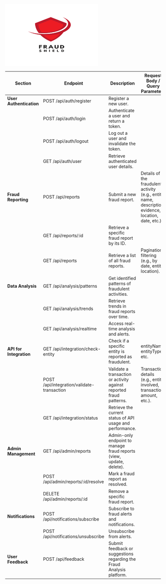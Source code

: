 <img src="./Fraud.svg" alt="FraudShield" width="300" height="200">

| **Section**            | **Endpoint**                              | **Description**                                                                                       | **Request Body / Query Parameters**                                                                 |
|------------------------|-------------------------------------------|-------------------------------------------------------------------------------------------------------|-----------------------------------------------------------------------------------------------------|
| **User Authentication**| POST /api/auth/register                   | Register a new user.                                                                                  |                                                                                                     |
|                        | POST /api/auth/login                      | Authenticate a user and return a token.                                                               |                                                                                                     |
|                        | POST /api/auth/logout                     | Log out a user and invalidate the token.                                                              |                                                                                                     |
|                        | GET /api/auth/user                        | Retrieve authenticated user details.                                                                  |                                                                                                     |
| **Fraud Reporting**    | POST /api/reports                         | Submit a new fraud report.                                                                            | Details of the fraudulent activity (e.g., entity name, description, evidence, location, date, etc.).|
|                        | GET /api/reports/:id                      | Retrieve a specific fraud report by its ID.                                                           |                                                                                                     |
|                        | GET /api/reports                          | Retrieve a list of all fraud reports.                                                                 | Pagination, filtering (e.g., by date, entity, location).                                            |
| **Data Analysis**      | GET /api/analysis/patterns                | Get identified patterns of fraudulent activities.                                                     |                                                                                                     |
|                        | GET /api/analysis/trends                  | Retrieve trends in fraud reports over time.                                                           |                                                                                                     |
|                        | GET /api/analysis/realtime                | Access real-time analysis and alerts.                                                                 |                                                                                                     |
| **API for Integration**| GET /api/integration/check-entity         | Check if a specific entity is reported as fraudulent.                                                 | entityName, entityType, etc.                                                                        |
|                        | POST /api/integration/validate-transaction| Validate a transaction or activity against reported fraud patterns.                                   | Transaction details (e.g., entity involved, transaction amount, etc.).                               |
|                        | GET /api/integration/status               | Retrieve the current status of API usage and performance.                                             |                                                                                                     |
| **Admin Management**   | GET /api/admin/reports                    | Admin-only endpoint to manage fraud reports (view, update, delete).                                   |                                                                                                     |
|                        | POST /api/admin/reports/:id/resolve       | Mark a fraud report as resolved.                                                                      |                                                                                                     |
|                        | DELETE /api/admin/reports/:id             | Remove a specific fraud report.                                                                       |                                                                                                     |
| **Notifications**      | POST /api/notifications/subscribe         | Subscribe to fraud alerts and notifications.                                                          |                                                                                                     |
|                        | POST /api/notifications/unsubscribe       | Unsubscribe from alerts.                                                                              |                                                                                                     |
| **User Feedback**      | POST /api/feedback                        | Submit feedback or suggestions regarding the Fraud Analysis platform.                                 |                                                                                                     |
